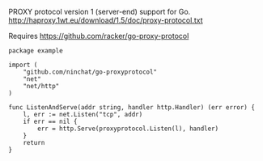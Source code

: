 PROXY protocol version 1 (server-end) support for Go.
<http://haproxy.1wt.eu/download/1.5/doc/proxy-protocol.txt>

Requires <https://github.com/racker/go-proxy-protocol>

	package example

	import (
		"github.com/ninchat/go-proxyprotocol"
		"net"
		"net/http"
	)

	func ListenAndServe(addr string, handler http.Handler) (err error) {
		l, err := net.Listen("tcp", addr)
		if err == nil {
			err = http.Serve(proxyprotocol.Listen(l), handler)
		}
		return
	}

